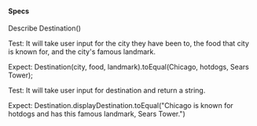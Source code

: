 #### Specs

Describe Destination()

Test: It will take user input for the city they have been to, the food that city is known for, and the city's famous landmark.

Expect: Destination(city, food, landmark).toEqual(Chicago, hotdogs, Sears Tower);

Test: It will take user input for destination and return a string.

Expect: Destination.displayDestination.toEqual("Chicago is known for hotdogs and has this famous landmark, Sears Tower.")
